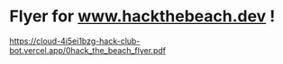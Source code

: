 # Flyer for www.hackthebeach.dev !
https://cloud-4i5ei1bzg-hack-club-bot.vercel.app/0hack_the_beach_flyer.pdf
